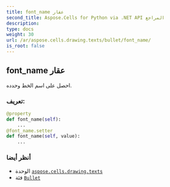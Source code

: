 ```yaml
---
title: font_name عقار
second_title: Aspose.Cells for Python via .NET API المراجع
description:
type: docs
weight: 30
url: /ar/aspose.cells.drawing.texts/bullet/font_name/
is_root: false
---
```

##  font_name عقار

احصل على اسم الخط وحدده.
###  تعريف:
```python
@property
def font_name(self):
    ...
@font_name.setter
def font_name(self, value):
    ...
```

###  أنظر أيضا
* الوحدة [`aspose.cells.drawing.texts`](../../)
* فئة [`Bullet`](/cells/python-net/ar/aspose.cells.drawing.texts/bullet)
